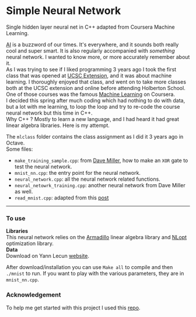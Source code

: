 # Simple Neural Network
Single hidden layer neural net in C++ adapted from Coursera Machine Learning.  

[AI](https://en.wikipedia.org/wiki/Artificial_intelligence) is a buzzword of our times. It's everywhere, and it sounds both really 
cool and super smart. It is also regularly accompanied with *something* neural network. I wanted to know more, or more accurately remember about it.   
As I was trying to see if I liked programming 3 years ago I took the first class that was opened at [UCSC Extension](https://www.ucsc-extension.edu/), and it was about machine learning.
I thoroughly enjoyed that class, and went on to take more classes both at the UCSC extension and online before attending Holberton School.
One of those courses was the famous [Machine Learning](https://www.coursera.org/learn/machine-learning) on Coursera.   
I decided this spring after much coding which had nothing to do with data, but a lot with me learning, to loop the loop and try to re-code
the course neural network but this time in C++.  
Why C++ ? Mostly to learn a new language, and I had heard it had great linear algebra libraries.
Here is my attempt.  

The ```mlclass``` folder contains the class assignment as I did it 3 years ago in Octave.   
Some files:  
- ```make_training_sample.cpp```: from [Dave Miller](http://millermattson.com/dave), how to make an `XOR` gate to test the neural network.  
- ```mnist_nn.cpp```: the entry point for the neural network.  
- ```neural_network.cpp```: all the neural network related functions.   
- ```neural_netowrk_training.cpp```: another neural network from Dave Miller as well.  
- ```read_mnist.cpp```: adapted from this [post](http://eric-yuan.me/cpp-read-mnist/)   
_____
### To use
**Libraries**  
This neural network relies on the [Armadillo](http://arma.sourceforge.net/) linear algebra library and [NLopt](http://ab-initio.mit.edu/wiki/index.php/NLopt_C-plus-plus_Reference) optimization library.  
**Data**  
Download on Yann Lecun [website](http://yann.lecun.com/exdb/mnist/).  

After download/installation you can use `Make all` to compile and then `./mnist` to run. 
If you want to play with the various parameters, they are in ```mnist_nn.cpp```.   

### Acknowledgement  
To help me get started with this project I used this [repo](https://github.com/joedivita/Machine-Learning-Series/blob/master/Part6-Neural-Net-Backpropagation/main6.cpp).
